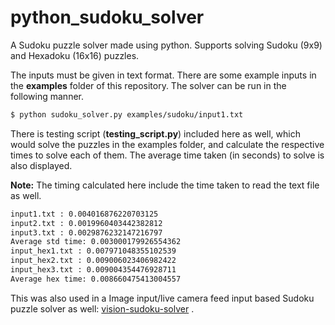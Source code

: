 # python_sudoku_solver
A Sudoku puzzle solver made using python. Supports solving Sudoku (9x9)
and Hexadoku (16x16) puzzles.

The inputs must be given in text format. There are some example inputs
in the **examples** folder of this repository. The solver can be run in
the following manner.

```bash
$ python sudoku_solver.py examples/sudoku/input1.txt
```
There is testing script (**testing_script.py**) included here as well,
which would solve the puzzles in the examples folder, and calculate the
respective times to solve each of them. The average time taken (in
seconds) to solve is also displayed.

**Note:** The timing calculated here include the time taken to read the
text file as well.

```bash
input1.txt : 0.004016876220703125
input2.txt : 0.0019960403442382812
input3.txt : 0.0029876232147216797
Average std time: 0.003000179926554362
input_hex1.txt : 0.007971048355102539
input_hex2.txt : 0.009006023406982422
input_hex3.txt : 0.009004354476928711
Average hex time: 0.008660475413004557
```
This was also used in a Image input/live camera feed input based Sudoku
puzzle solver as well:
[vision-sudoku-solver](https://github.com/daksithj/vision-sudoku-solver)
.

